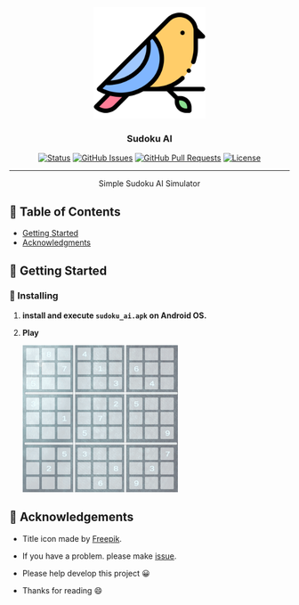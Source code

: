 <p align="center">
  <a href="" rel="noopener">
 <img width=200px height=200px src="./static/icon.png" alt="Project logo" ></a>
 <br>

 
</p>

<h3 align="center">Sudoku AI</h3>

<div align="center">

[![Status](https://img.shields.io/badge/status-active-success.svg)]()
[![GitHub Issues](https://img.shields.io/github/issues/da-huin/easy_s3.svg)](https://github.com/da-huin/easy_s3/issues)
[![GitHub Pull Requests](https://img.shields.io/github/issues-pr/da-huin/easy_s3.svg)](https://github.com/da-huin/easy_s3/pulls)
[![License](https://img.shields.io/badge/license-MIT-blue.svg)](/LICENSE)

</div>

---

<p align="center"> Simple Sudoku AI Simulator
    <br> 
</p>

## 📝 Table of Contents

- [Getting Started](#getting_started)
- [Acknowledgments](#acknowledgement)


## 🏁 Getting Started <a name = "getting_started"></a>

### 🚀 Installing

1. **install and execute `sudoku_ai.apk` on Android OS.**

1. **Play**

    ![sudoku_ai.gif](./static/sudoku_ai.gif)


## 🎉 Acknowledgements <a name = "acknowledgement"></a>

- Title icon made by [Freepik](https://www.flaticon.com/kr/authors/freepik).

- If you have a problem. please make [issue](https://github.com/da-huin/easy_s3/issues).

- Please help develop this project 😀

- Thanks for reading 😄
